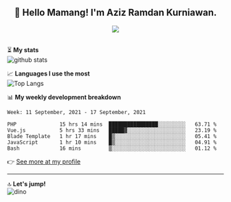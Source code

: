 <h2 align="center">👋 Hello Mamang! I'm Aziz Ramdan Kurniawan.</h2>  
<p align="center">
  <img src="https://komarev.com/ghpvc/?username=azizramdan"> <br><br>
</p>
    
⏳ **My stats**  
![github stats](https://github-readme-stats.vercel.app/api?username=azizramdan&show_icons=true&count_private=true&title_color=000&hide_border=true&hide_title=true)  

📈 **Languages I use the most**  
![Top Langs](https://github-readme-stats.vercel.app/api/top-langs/?username=azizramdan&layout=compact&langs_count=6&hide=tsql&hide_border=true&hide_title=true&exclude_repo=Futsal-Go,Futsal-Go-Admin,Sistem-Informasi-Sensus-Harian-Rawat-Inap)  

📊 **My weekly development breakdown**
<!--START_SECTION:waka-->
```text
Week: 11 September, 2021 - 17 September, 2021

PHP              15 hrs 14 mins  ████████████████░░░░░░░░░   63.71 % 
Vue.js           5 hrs 33 mins   █████▓░░░░░░░░░░░░░░░░░░░   23.19 % 
Blade Template   1 hr 17 mins    █▒░░░░░░░░░░░░░░░░░░░░░░░   05.41 % 
JavaScript       1 hr 10 mins    █▒░░░░░░░░░░░░░░░░░░░░░░░   04.91 % 
Bash             16 mins         ▒░░░░░░░░░░░░░░░░░░░░░░░░   01.12 % 
```
<!--END_SECTION:waka-->
👉 [See more at my profile](https://wakatime.com/@azizramdan)
***
🔝 **Let's jump!**  
![dino](https://raw.githubusercontent.com/azizramdan/azizramdan/master/dino.gif)  
